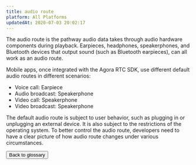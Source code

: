 ```yaml
---
title: audio route
platform: All Platforms
updatedAt: 2020-07-03 20:02:17
---
```

The audio route is the pathway audio data takes through audio hardware components during playback. Earpieces, headphones, speakerphones, and Bluetooth devices that output sound (such as Bluetooth earpieces), can all work as an audio route.

Mobile apps, once integrated with the Agora RTC SDK, use different default audio routes in different scenarios:

- Voice call: Earpiece
- Audio broadcast: Speakerphone
- Video call: Speakerphone
- Video broadcast: Speakerphone

The default audio route is subject to user behavior, such as plugging in or unplugging an external device. It is also subject to the restrictions of the operating system. To better control the audio route, developers need to have a clear picture of how audio route changes under various circumstances.

<a href="./terms"><button>Back to glossary</button></a>